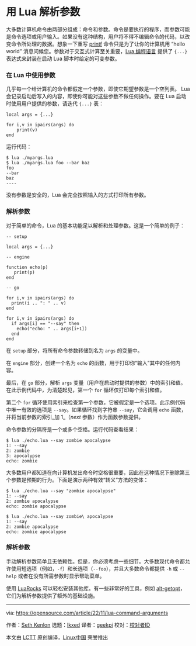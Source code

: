 [#]: subject: "Parse arguments with Lua"
[#]: via: "https://opensource.com/article/22/11/lua-command-arguments"
[#]: author: "Seth Kenlon https://opensource.com/users/seth"
[#]: collector: "lkxed"
[#]: translator: "geekpi"
[#]: reviewer: " "
[#]: publisher: " "
[#]: url: " "

用 Lua 解析参数
======

大多数计算机命令由两部分组成：命令和参数。命令是要执行的程序，而参数可能是命令选项或用户输入。如果没有这种结构，用户将不得不编辑命令的代码，以改变命令所处理的数据。想象一下重写 [printf][1] 命令只是为了让你的计算机用 “hello world” 消息问候您。参数对于交互式计算至关重要，[Lua 编程语言][2] 提供了 `{...}` 表达式来封装在启动 Lua 脚本时给定的可变参数。

### 在 Lua 中使用参数

几乎每一个给计算机的命令都假定一个参数，即使它期望参数是一个空列表。 Lua 会记录启动后写入的内容，即使你可能对这些参数不做任何操作。要在 Lua 启动时使用用户提供的参数，请迭代 `{...}` 表：

```
local args = {...}

for i,v in ipairs(args) do
    print(v)
end
```

运行代码：

```
$ lua ./myargs.lua
$ lua ./myargs.lua foo --bar baz
foo
--bar
baz
----
```

没有参数是安全的，Lua 会完全按照输入的方式打印所有参数。

### 解析参数

对于简单的命令，Lua 的基本功能足以解析和处理参数。这是一个简单的例子：

```
-- setup

local args = {...}

-- engine

function echo(p)
   print(p)
end

-- go

for i,v in ipairs(args) do
  print(i .. ": " .. v)
end

for i,v in ipairs(args) do
  if args[i] == "--say" then
    echo("echo: " .. args[i+1])
  end
end
```

在 `setup` 部分，将所有命令参数转储到名为 `args` 的变量中。

在 `engine` 部分，创建一个名为 `echo` 的函数，用于打印你“输入”其中的任何内容。

最后，在 `go` 部分，解析 `args` 变量（用户在启动时提供的参数）中的索引和值。在此示例代码中，为清楚起见，第一个 `for` 循环仅打印每个索引和值。

第二个 `for` 循环使用索引来检查第一个参数，它被假定是一个选项。此示例代码中唯一有效的选项是 `--say`。如果循环找到字符串 `--say`，它会调用 `echo` 函数，并将当前参数的索引_加 1_（_next_ 参数）作为函数参数提供。

命令参数的分隔符是一个或多个空格。运行代码查看结果：

```
$ lua ./echo.lua --say zombie apocalypse
1: --say
2: zombie
3: apocalypse
echo: zombie
```

大多数用户都知道在向计算机发出命令时空格很重要，因此在这种情况下删除第三个参数是预期的行为。下面是演示两种有效“转义”方法的变体：

```
$ lua ./echo.lua --say "zombie apocalypse"
1: --say
2: zombie apocalypse
echo: zombie apocalypse

$ lua ./echo.lua --say zombie\ apocalypse
1: --say
2: zombie apocalypse
echo: zombie apocalypse
```

### 解析参数

手动解析参数简单且无依赖性。但是，你必须考虑一些细节。大多数现代命令都允许使用短选项（例如，`-f`）和长选项（`--foo`），并且大多数命令都提供 `-h` 或 `--help` 或者在没有所需参数时显示帮助菜单。

使用 [LuaRocks][3] 可以轻松安装其他库。有一些非常好的工具，例如 [alt-getopt][4]，它们为解析参数提供了额外的基础设施。

--------------------------------------------------------------------------------

via: https://opensource.com/article/22/11/lua-command-arguments

作者：[Seth Kenlon][a]
选题：[lkxed][b]
译者：[geekpi](https://github.com/geekpi)
校对：[校对者ID](https://github.com/校对者ID)

本文由 [LCTT](https://github.com/LCTT/TranslateProject) 原创编译，[Linux中国](https://linux.cn/) 荣誉推出

[a]: https://opensource.com/users/seth
[b]: https://github.com/lkxed
[1]: https://opensource.com/article/20/8/printf
[2]: https://opensource.com/article/22/11/lua-worth-learning
[3]: https://opensource.com/article/19/11/getting-started-luarocks
[4]: https://opensource.com/article/21/8/parsing-commands-lua

